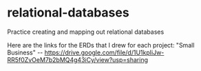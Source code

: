 # relational-databases
Practice creating and mapping out relational databases

Here are the links for the ERDs that I drew for each project:
"Small Business" -- https://drive.google.com/file/d/1U1kpIiJw-RR5f0ZvOeM7b2bMQ4g43iCy/view?usp=sharing
